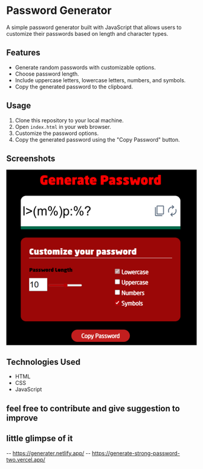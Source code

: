 # Password Generator

A simple password generator built with JavaScript that allows users to customize their passwords based on length and character types.

## Features

- Generate random passwords with customizable options.
- Choose password length.
- Include uppercase letters, lowercase letters, numbers, and symbols.
- Copy the generated password to the clipboard.

## Usage

1. Clone this repository to your local machine.
2. Open `index.html` in your web browser.
3. Customize the password options.
4. Copy the generated password using the "Copy Password" button.

## Screenshots

![image-2](./image.png)

## Technologies Used

- HTML
- CSS
- JavaScript

## feel free to contribute and give suggestion to improve
## little glimpse of it
-- https://generater.netlify.app/
-- https://generate-strong-password-two.vercel.app/
